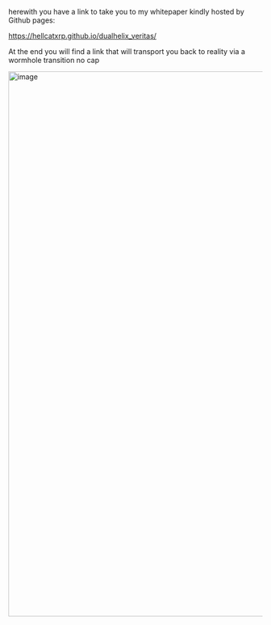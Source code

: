 herewith you have a link to take you to my whitepaper kindly hosted by Github pages:

https://hellcatxrp.github.io/dualhelix_veritas/ 

At the end you will find a link that will transport you back to reality via a wormhole transition no cap

<img width="1920" height="1080" alt="image" src="https://github.com/user-attachments/assets/29acc752-e473-4cd4-b004-4be1e671ac6d" />

